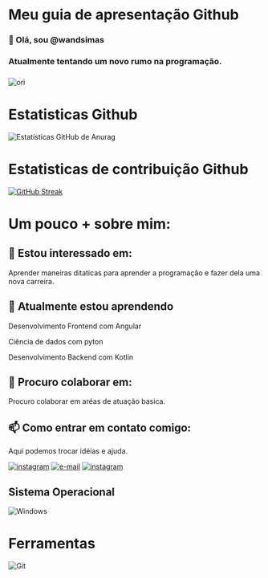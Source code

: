 # Meu guia de apresentação Github 

### 👋 Olá, sou  @wandsimas

### Atualmente tentando um novo rumo na programação.
### 
<img alinhar = " direita " alt = " ori " altura = " 30 " largura = " 30 " src = "https://www.imagenspng.com.br/wp-content/uploads/2022/04/flork-png-022-696x772.png"> 


# Estatisticas Github
![ Estatísticas GitHub de Anurag ]( https://github-readme-stats.vercel.app/api?username=wandsimas&show_icons=true&theme=tokyonight )

# Estatisticas de contribuição Github
[![GitHub Streak](https://streak-stats.demolab.com/?user=wandsimas&theme=bear&background=000&border=30A3DC&dates=FFF)](https://git.io/streak-stats)

# Um pouco + sobre mim:

## 👀 Estou interessado em:
Aprender maneiras ditaticas para aprender a programação e fazer dela uma nova carreira.

## 🌱 Atualmente estou aprendendo
Desenvolvimento Frontend com Angular

Ciência de dados com pyton 

Desenvolvimento Backend com Kotlin

## 💞️ Procuro colaborar em:
Procuro colaborar em aréas de atuação basica.

## 📫 Como entrar em contato comigo:
Aqui podemos trocar idéias e ajuda.

[ ![ instagram ]( https://img.shields.io/badge/instagram-E4405F?style=for-the-badge&logo=instagram&logoColor=white )]( https://www.instagram.com/wandesson_simoes/ ) 
[ ![e-mail ]( https://img.shields.io/badge/email-0078D4?style=for-the-badge&logo=microsoft-outlook&logoColor=white)]( mailto:wandesson01@gmail.com)
[ ![instagram](https://img.shields.io/badge/whasapp-gren?style=for-the-badge&logo=whatsapp&logoColor=whait )]( https://api.whatsapp.com/send?phone=5573988498086)

## Sistema Operacional
![Windows](https://img.shields.io/badge/Windows-000?style=for-the-badge&logo=windows&logoColor=2CA5E0)

# Ferramentas

![Git](https://img.shields.io/badge/GIT-E44C30?style=for-the-badge&logo=git&logoColor=white)
